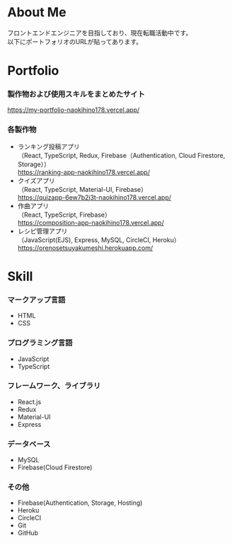 # About Me
フロントエンドエンジニアを目指しており、現在転職活動中です。  
以下にポートフォリオのURLが貼ってあります。


# Portfolio
### 製作物および使用スキルをまとめたサイト
https://my-portfolio-naokihino178.vercel.app/

### 各製作物
- ランキング投稿アプリ  
（React, TypeScript, Redux, Firebase（Authentication, Cloud Firestore, Storage））  
https://ranking-app-naokihino178.vercel.app/
- クイズアプリ  
（React, TypeScript, Material-UI, Firebase）  
https://quizapp-6ew7b2j3t-naokihino178.vercel.app/
- 作曲アプリ  
（React, TypeScript, Firebase）  
https://composition-app-naokihino178.vercel.app/
- レシピ管理アプリ  
（JavaScript(EJS), Express, MySQL, CircleCI, Heroku）  
https://orenosetsuyakumeshi.herokuapp.com/  



# Skill
### マークアップ言語
- HTML
- CSS
### プログラミング言語
- JavaScript
- TypeScript
### フレームワーク、ライブラリ
- React.js
- Redux
- Material-UI
- Express
### データベース
- MySQL
- Firebase(Cloud Firestore)
### その他
- Firebase(Authentication, Storage, Hosting)
- Heroku
- CircleCI
- Git
- GitHub
